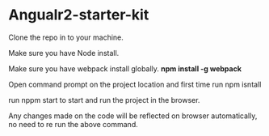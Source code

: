 # Angualr2-starter-kit

Clone the repo in to your machine.

Make sure you have Node install.

Make sure you have webpack install globally.
<B>npm install -g webpack</B>

Open command prompt on the project location and first time run 
npm isntall

run nppm start to start and run the project in the browser.

Any changes made on the code will be reflected on browser automatically, no need to re run the above command.
